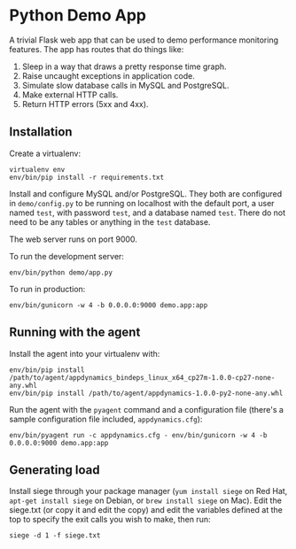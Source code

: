 Python Demo App
===============

A trivial Flask web app that can be used to demo performance monitoring features. The app has routes that do things like:

1. Sleep in a way that draws a pretty response time graph.
2. Raise uncaught exceptions in application code.
3. Simulate slow database calls in MySQL and PostgreSQL.
4. Make external HTTP calls.
5. Return HTTP errors (5xx and 4xx).

## Installation

Create a virtualenv:

```
virtualenv env
env/bin/pip install -r requirements.txt
```

Install and configure MySQL and/or PostgreSQL. They both are configured in `demo/config.py` to be running on localhost with the default port, a user named `test`, with password `test`, and a database named `test`. There do not need to be any tables or anything in the `test` database.

The web server runs on port 9000.

To run the development server:

```
env/bin/python demo/app.py
```

To run in production:

```
env/bin/gunicorn -w 4 -b 0.0.0.0:9000 demo.app:app
```

## Running with the agent

Install the agent into your virtualenv with:

```
env/bin/pip install /path/to/agent/appdynamics_bindeps_linux_x64_cp27m-1.0.0-cp27-none-any.whl
env/bin/pip install /path/to/agent/appdynamics-1.0.0-py2-none-any.whl
```

Run the agent with the `pyagent` command and a configuration file (there's a sample configuration file included, `appdynamics.cfg`):

```
env/bin/pyagent run -c appdynamics.cfg - env/bin/gunicorn -w 4 -b 0.0.0.0:9000 demo.app:app
```

## Generating load

Install siege through your package manager (`yum install siege` on Red Hat, `apt-get install siege` on Debian, or `brew install siege` on Mac). Edit the siege.txt (or copy it and edit the copy) and edit the variables defined at the top to specify the exit calls you wish to make, then run:

```
siege -d 1 -f siege.txt
```

